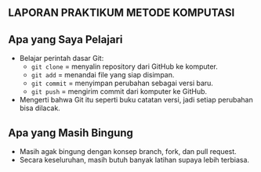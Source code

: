 ## LAPORAN PRAKTIKUM METODE KOMPUTASI ##

## Apa yang Saya Pelajari
- Belajar perintah dasar Git:  
  - `git clone` = menyalin repository dari GitHub ke komputer.  
  - `git add` = menandai file yang siap disimpan.  
  - `git commit` = menyimpan perubahan sebagai versi baru.  
  - `git push` = mengirim commit dari komputer ke GitHub.  
- Mengerti bahwa Git itu seperti buku catatan versi, jadi setiap perubahan bisa dilacak.

## Apa yang Masih Bingung
- Masih agak bingung dengan konsep branch, fork, dan pull request.  
- Secara keseluruhan, masih butuh banyak latihan supaya lebih terbiasa.


